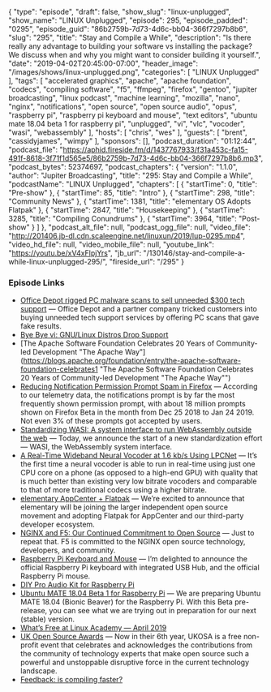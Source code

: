 {
  "type": "episode",
  "draft": false,
  "show_slug": "linux-unplugged",
  "show_name": "LINUX Unplugged",
  "episode": 295,
  "episode_padded": "0295",
  "episode_guid": "86b2759b-7d73-4d6c-bb04-366f7297b8b6",
  "slug": "295",
  "title": "Stay and Compile a While",
  "description": "Is there really any advantage to building your software vs installing the package? We discuss when and why you might want to consider building it yourself.",
  "date": "2019-04-02T20:45:00-07:00",
  "header_image": "/images/shows/linux-unplugged.png",
  "categories": [
    "LINUX Unplugged"
  ],
  "tags": [
    "accelerated graphics",
    "apache",
    "apache foundation",
    "codecs",
    "compiling software",
    "f5",
    "ffmpeg",
    "firefox",
    "gentoo",
    "jupiter broadcasting",
    "linux podcast",
    "machine learning",
    "mozilla",
    "nano",
    "nginx",
    "notifications",
    "open source",
    "open source audio",
    "opus",
    "raspberry pi",
    "raspberry pi keyboard and mouse",
    "text editors",
    "ubuntu mate 18.04 beta 1 for raspberry pi",
    "unplugged",
    "vi",
    "vlc",
    "vocoder",
    "wasi",
    "webassembly"
  ],
  "hosts": [
    "chris",
    "wes"
  ],
  "guests": [
    "brent",
    "cassidyjames",
    "wimpy"
  ],
  "sponsors": [],
  "podcast_duration": "01:12:44",
  "podcast_file": "https://aphid.fireside.fm/d/1437767933/f31a453c-fa15-491f-8618-3f71f1d565e5/86b2759b-7d73-4d6c-bb04-366f7297b8b6.mp3",
  "podcast_bytes": 52374697,
  "podcast_chapters": {
    "version": "1.1.0",
    "author": "Jupiter Broadcasting",
    "title": "295: Stay and Compile a While",
    "podcastName": "LINUX Unplugged",
    "chapters": [
      {
        "startTime": 0,
        "title": "Pre-show"
      },
      {
        "startTime": 85,
        "title": "Intro"
      },
      {
        "startTime": 298,
        "title": "Community News"
      },
      {
        "startTime": 1381,
        "title": "elementary OS Adopts Flatpak"
      },
      {
        "startTime": 2847,
        "title": "Housekeeping"
      },
      {
        "startTime": 3285,
        "title": "Compiling Conundrums"
      },
      {
        "startTime": 3964,
        "title": "Post-show"
      }
    ]
  },
  "podcast_alt_file": null,
  "podcast_ogg_file": null,
  "video_file": "http://201406.jb-dl.cdn.scaleengine.net/linuxun/2019/lup-0295.mp4",
  "video_hd_file": null,
  "video_mobile_file": null,
  "youtube_link": "https://youtu.be/xV4xFlpjYrs",
  "jb_url": "/130146/stay-and-compile-a-while-linux-unplugged-295/",
  "fireside_url": "/295"
}


### Episode Links

  * [Office Depot rigged PC malware scans to sell unneeded $300 tech support](https://arstechnica.com/tech-policy/2019/03/office-depot-tricked-people-into-buying-pc-support-with-fake-virus-scans/ "Office Depot rigged PC malware scans to sell unneeded $300 tech support") — Office Depot and a partner company tricked customers into buying unneeded tech support services by offering PC scans that gave fake results.
  * [Bye Bye vi: GNU/Linux Distros Drop Support](https://hackaday.com/2019/04/01/bye-bye-vi-gnu-linux-distros-drop-support/ "Bye Bye vi: GNU/Linux Distros Drop Support")
  * [The Apache Software Foundation Celebrates 20 Years of Community-led Development "The Apache Way"](https://blogs.apache.org/foundation/entry/the-apache-software-foundation-celebrates1 "The Apache Software Foundation Celebrates 20 Years of Community-led Development "The Apache Way"")
  * [Reducing Notification Permission Prompt Spam in Firefox](https://blog.nightly.mozilla.org/2019/04/01/reducing-notification-permission-prompt-spam-in-firefox/ "Reducing Notification Permission Prompt Spam in Firefox") — According to our telemetry data, the notifications prompt is by far the most frequently shown permission prompt, with about 18 million prompts shown on Firefox Beta in the month from Dec 25 2018 to Jan 24 2019. Not even 3% of these prompts got accepted by users.
  * [Standardizing WASI: A system interface to run WebAssembly outside the web](https://hacks.mozilla.org/2019/03/standardizing-wasi-a-webassembly-system-interface/ "Standardizing WASI: A system interface to run WebAssembly outside the web") — Today, we announce the start of a new standardization effort — WASI, the WebAssembly system interface.
  * [A Real-Time Wideband Neural Vocoder at 1.6 kb/s Using LPCNet](https://people.xiph.org/~jm/demo/lpcnet_codec/ "A Real-Time Wideband Neural Vocoder at 1.6 kb/s Using LPCNet") — It’s the first time a neural vocoder is able to run in real-time using just one CPU core on a phone (as opposed to a high-end GPU) with quality that is much better than existing very low bitrate vocoders and comparable to that of more traditional codecs using a higher bitrate.
  * [elementary AppCenter + Flatpak](https://medium.com/elementaryos/elementary-appcenter-flatpak-b1f970a33861 "elementary AppCenter + Flatpak") — We’re excited to announce that elementary will be joining the larger independent open source movement and adopting Flatpak for AppCenter and our third-party developer ecosystem.
  * [NGINX and F5: Our Continued Commitment to Open Source](https://www.nginx.com/blog/nginx-f5-continued-commitment-open-source/ "NGINX and F5: Our Continued Commitment to Open Source") — Just to repeat that. F5 is committed to the NGINX open source technology, developers, and community. 
  * [Raspberry Pi Keyboard and Mouse](https://www.raspberrypi.org/blog/official-raspberry-pi-keyboard-mouse/ "Raspberry Pi Keyboard and Mouse") — I’m delighted to announce the official Raspberry Pi keyboard with integrated USB Hub, and the official Raspberry Pi mouse.
  * [DIY Pro Audio Kit for Raspberry Pi](https://www.makeproaudio.com/makeproaudio-propels-makers-forward-with-diy-pro-audio-kit-for-raspberry-pi/ "DIY Pro Audio Kit for Raspberry Pi")
  * [Ubuntu MATE 18.04 Beta 1 for Raspberry Pi](https://ubuntu-mate.org/blog/ubuntu-mate-bionic-beta1-raspberry-pi/ "Ubuntu MATE 18.04 Beta 1 for Raspberry Pi") — We are preparing Ubuntu MATE 18.04 (Bionic Beaver) for the Raspberry Pi. With this Beta pre-release, you can see what we are trying out in preparation for our next (stable) version.
  * [What’s Free at Linux Academy — April 2019](https://linuxacademy.com/blog/linux-academy/freeapril2019/ "What’s Free at Linux Academy — April 2019")
  * [UK Open Source Awards](https://opensourceawards.org/ "UK Open Source Awards") — Now in their 6th year, UKOSA is a free non-profit event that celebrates and acknowledges the contributions from the community of technology experts that make open source such a powerful and unstoppable disruptive force in the current technology landscape.
  * [Feedback: is compiling faster?](https://slexy.org/view/s21vLuxkeh "Feedback: is compiling faster?")


